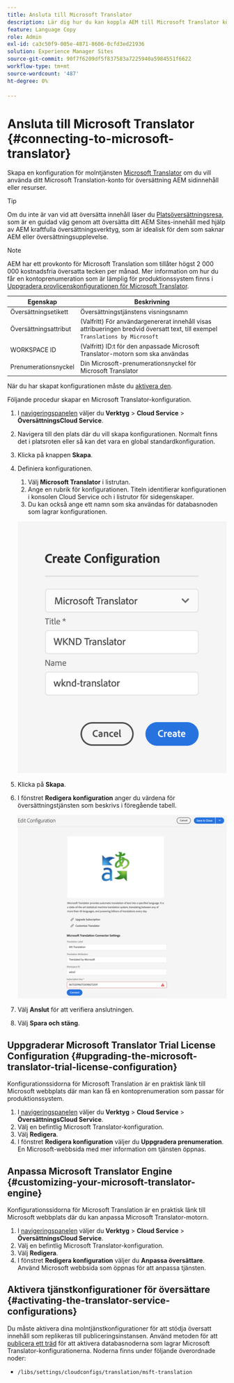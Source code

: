 ```yaml
---
title: Ansluta till Microsoft Translator
description: Lär dig hur du kan koppla AEM till Microsoft Translator körklart för att automatisera ditt arbetsflöde för översättning.
feature: Language Copy
role: Admin
exl-id: ca3c50f9-005e-4871-8606-0cfd3ed21936
solution: Experience Manager Sites
source-git-commit: 90f7f6209df5f837583a7225940a5984551f6622
workflow-type: tm+mt
source-wordcount: '487'
ht-degree: 0%

---
```


# Ansluta till Microsoft Translator {#connecting-to-microsoft-translator}

Skapa en konfiguration för molntjänsten [Microsoft Translator](https://www.microsoft.com/en-us/translator/business/) om du vill använda ditt Microsoft Translation-konto för översättning AEM sidinnehåll eller resurser.

>[!TIP]
>
>Om du inte är van vid att översätta innehåll läser du [Platsöversättningsresa](/help/journey-sites/translation/overview.md), som är en guidad väg genom att översätta ditt AEM Sites-innehåll med hjälp av AEM kraftfulla översättningsverktyg, som är idealisk för dem som saknar AEM eller översättningsupplevelse.

>[!NOTE]
>
>AEM har ett provkonto för Microsoft Translation som tillåter högst 2 000 000 kostnadsfria översatta tecken per månad. Mer information om hur du får en kontoprenumeration som är lämplig för produktionssystem finns i [Uppgradera provlicenskonfigurationen för Microsoft Translator](#upgrading-the-microsoft-translator-trial-license-configuration).

| Egenskap | Beskrivning |
|---|---|
| Översättningsetikett | Översättningstjänstens visningsnamn |
| Översättningsattribut | (Valfritt) För användargenererat innehåll visas attribueringen bredvid översatt text, till exempel `Translations by Microsoft` |
| WORKSPACE ID | (Valfritt) ID:t för den anpassade Microsoft Translator-motorn som ska användas |
| Prenumerationsnyckel | Din Microsoft-prenumerationsnyckel för Microsoft Translator |

När du har skapat konfigurationen måste du [aktivera den](#activating-the-translator-service-configurations).

Följande procedur skapar en Microsoft Translator-konfiguration.

1. I [navigeringspanelen](/help/sites-cloud/authoring/basic-handling.md#first-steps) väljer du **Verktyg** > **Cloud Service** > **ÖversättningsCloud Service**.
1. Navigera till den plats där du vill skapa konfigurationen. Normalt finns det i platsroten eller så kan det vara en global standardkonfiguration.
1. Klicka på knappen **Skapa**.
1. Definiera konfigurationen.
   1. Välj **Microsoft Translator** i listrutan.
   1. Ange en rubrik för konfigurationen. Titeln identifierar konfigurationen i konsolen Cloud Service och i listrutor för sidegenskaper.
   1. Du kan också ange ett namn som ska användas för databasnoden som lagrar konfigurationen.

   ![Skapa översättningskonfiguration](../assets/create-translation-config.png)

1. Klicka på **Skapa**.
1. I fönstret **Redigera konfiguration** anger du värdena för översättningstjänsten som beskrivs i föregående tabell.

   ![Redigera översättningskonfiguration](../assets/edit-translation-config.png)

1. Välj **Anslut** för att verifiera anslutningen.
1. Välj **Spara och stäng**.

## Uppgraderar Microsoft Translator Trial License Configuration {#upgrading-the-microsoft-translator-trial-license-configuration}

Konfigurationssidorna för Microsoft Translation är en praktisk länk till Microsoft webbplats där man kan få en kontoprenumeration som passar för produktionssystem.

1. I [navigeringspanelen](/help/sites-cloud/authoring/basic-handling.md#first-steps) väljer du **Verktyg** > **Cloud Service** > **ÖversättningsCloud Service**.
1. Välj en befintlig Microsoft Translator-konfiguration.
1. Välj **Redigera**.
1. I fönstret **Redigera konfiguration** väljer du **Uppgradera prenumeration**. En Microsoft-webbsida med mer information om tjänsten öppnas.

## Anpassa Microsoft Translator Engine {#customizing-your-microsoft-translator-engine}

Konfigurationssidorna för Microsoft Translation är en praktisk länk till Microsoft webbplats där du kan anpassa Microsoft Translator-motorn.

1. I [navigeringspanelen](/help/sites-cloud/authoring/basic-handling.md#first-steps) väljer du **Verktyg** > **Cloud Service** > **ÖversättningsCloud Service**.
1. Välj en befintlig Microsoft Translator-konfiguration.
1. Välj **Redigera**.
1. I fönstret **Redigera konfiguration** väljer du **Anpassa översättare**. Använd Microsoft webbsida som öppnas för att anpassa tjänsten.

## Aktivera tjänstkonfigurationer för översättare {#activating-the-translator-service-configurations}

Du måste aktivera dina molntjänstkonfigurationer för att stödja översatt innehåll som replikeras till publiceringsinstansen. Använd metoden för att [publicera ett träd](/help/sites-cloud/authoring/sites-console/publishing-pages.md#publishing-and-unpublishing-a-tree) för att aktivera databasnoderna som lagrar Microsoft Translator-konfigurationerna. Noderna finns under följande överordnade noder:

* `/libs/settings/cloudconfigs/translation/msft-translation`

